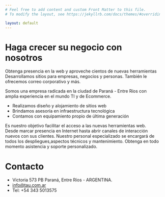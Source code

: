 ```yaml
---
# Feel free to add content and custom Front Matter to this file.
# To modify the layout, see https://jekyllrb.com/docs/themes/#overriding-theme-defaults

layout: default
---
```

# Haga crecer su negocio con nosotros

Obtenga presencia en la web y aproveche cientos de nuevas herramientas
Desarrollamos sitios para empresas, negocios y personas. También le ofrecemos correo corporativo y más.

Somos una empresa radicada en la ciudad de Paraná - Entre Ríos con amplia experiencia en el mundo TI y de Ecommerce. 

* Realizamos diseño y alojamiento de sitios web
* Brindamos asesoría en infraestructura tecnológica
* Contamos con equipamiento propio de última generación

Es nuestro objetivo facilitar el acceso a las nuevas herramientas web. Desde marcar presencia en Internet hasta abrir canales de interacción nuevos con sus clientes. Nuestro personal especializado se encargará de todos los despliegues,aspectos técnicos y mantenimiento. Obtenga en todo momento asistencia y soporte personalizado. 

# Contacto

* Victoria 573 PB Paraná, Entre Ríos - ARGENTINA.
* info@tau.com.ar
* Tel: +54 343 5013575
